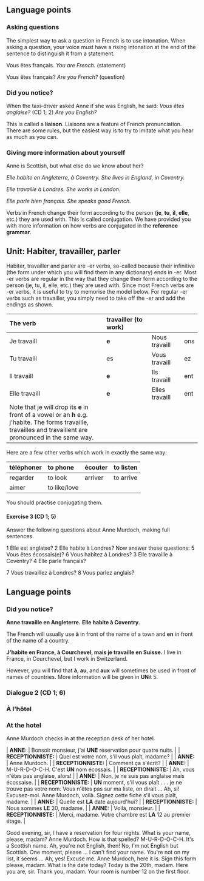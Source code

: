 ## **Language points**

### Asking questions

The simplest way to ask a question in French is to use intonation. When asking a question, your voice must have a rising intonation at the end of the sentence to distinguish it from a statement.

Vous êtes français.
*You are French.*
(statement)

Vous êtes français?
*Are you French?*
(question)

### Did you notice?

When the taxi-driver asked Anne if she was English, he said:
*Vous êtes anglaise?*
(CD 1; 2)
*Are you English?*

This is called a **liaison**. Liaisons are a feature of French pronunciation. There are some rules, but the easiest way is to try to imitate what you hear as much as you can.

### Giving more information about yourself

Anne is Scottish, but what else do we know about her?

*Elle habite en Angleterre, à Coventry.*
*She lives in England, in Coventry.*

*Elle travaille à Londres.*
*She works in London.*

*Elle parle bien français.*
*She speaks good French.*

Verbs in French change their form according to the person (**je**, **tu**, **il**, **elle**, etc.) they are used with. This is called conjugation. We have provided you with more information on how verbs are conjugated in the **reference grammar**.

## Unit: Habiter, travailler, parler

Habiter, travailler and parler are -er verbs, so-called because their infinitive (the form under which you will find them in any dictionary) ends in -er. Most -er verbs are regular in the way that they change their form according to the person (je, tu, il, elle, etc.) they are used with. Since most French verbs are -er verbs, it is useful to try to memorise the model below. For regular -er verbs such as travailler, you simply need to take off the -er and add the endings as shown.

| The verb | travailler (to work) |  |  |
| :-- | :-- | :-- | :-- |
| Je travaill | $\mathbf{e}$ | Nous travaill | ons |
| Tu travaill | es | Vous travaill | ez |
| Il travaill | $\mathbf{e}$ | Ils travaill | ent |
| Elle travaill | $\mathbf{e}$ | Elles travaill | ent |
| Note that je will drop its $\mathbf{e}$ in front of a vowel or an $\mathbf{h}$ e.g. <br> j'habite. The forms travaille, travailles and travaillent are <br> pronounced in the same way. |  |  |  |

Here are a few other verbs which work in exactly the same way:

| téléphoner | to phone | écouter | to listen |
| :-- | :-- | :-- | :-- |
| regarder | to look | arriver | to arrive |
| aimer | to like/love |  |  |

You should practise conjugating them.

#### Exercise 3 (CD 1; 5)

Answer the following questions about Anne Murdoch, making full sentences.

1 Elle est anglaise?
2 Elle habite à Londres?
Now answer these questions:
5 Vous êtes écossais(e)?
6 Vous habitez à Londres?
3 Elle travaille à Coventry?
4 Elle parle français?

7 Vous travaillez à Londres?
8 Vous parlez anglais?

## **Language points**

### Did you notice?

**Anne travaille en Angleterre.**
**Elle habite à Coventry.**

The French will usually use **à** in front of the name of a town and **en** in front of the name of a country.

**J'habite en France, à Courchevel, mais je travaille en Suisse.**
I live in France, in Courchevel, but I work in Switzerland.

However, you will find that **à**, **au**, and **aux** will sometimes be used in front of names of countries. More information will be given in **UN**it 5.

### Dialogue 2 (CD 1; 6)

### À l'hôtel

### At the hotel

Anne Murdoch checks in at the reception desk of her hotel.

| **ANNE:** | Bonsoir monsieur, j'ai **UNE** réservation pour quatre nuits. |
| **RECEPTIONNISTE:** | Quel est votre nom, s'il vous plaît, madame? |
| **ANNE:** | Anne Murdoch. |
| **RECEPTIONNISTE:** | Comment ça s'écrit? |
| **ANNE:** | M-U-R-D-O-C-H. C'est **UN** nom écossais. |
| **RECEPTIONNISTE:** | Ah, vous n'êtes pas anglaise, alors! |
| **ANNE:** | Non, je ne suis pas anglaise mais écossaise. |
| **RECEPTIONNISTE:** | **UN** moment, s'il vous plaît . . . je ne trouve pas votre nom. Vous n'êtes pas sur ma liste, on dirait ... Ah, si! Excusez-moi. Anne Murdoch, voilà. Signez cette fiche s'il vous plaît, madame. |
| **ANNE:** | Quelle est **LA** date aujourd'hui? |
| **RECEPTIONNISTE:** | Nous sommes **LE** 20, madame. |
| **ANNE:** | Voilà, monsieur. |
| **RECEPTIONNISTE:** | Merci, madame. Votre chambre est **LA** 12 au premier étage. |

Good evening, sir, I have a reservation for four nights.
What is your name, please, madam?
Anne Murdoch.
How is that spelled?
M-U-R-D-O-C-H. It's a Scottish name.
Ah, you're not English, then!
No, I'm not English but Scottish.
One moment, please ... I can't find your name. You're not on my list, it seems ... Ah, yes! Excuse me. Anne Murdoch, here it is. Sign this form please, madam.
What is the date today?
Today is the 20th, madam.
Here you are, sir.
Thank you, madam. Your room is number 12 on the first floor.